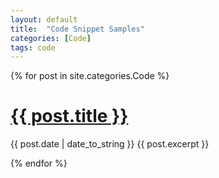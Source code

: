 ```yaml
---
layout: default
title:  "Code Snippet Samples"
categories: [Code]
tags: code
---
```


<span class="correction">
  {% for post in site.categories.Code %}
    <h1><a href="{{ post.url }}">{{ post.title }}</a></h1>
    <span>{{ post.date | date_to_string }}</span>
     <span> {{ post.excerpt }}</span>
    
  {% endfor %}
</span>


